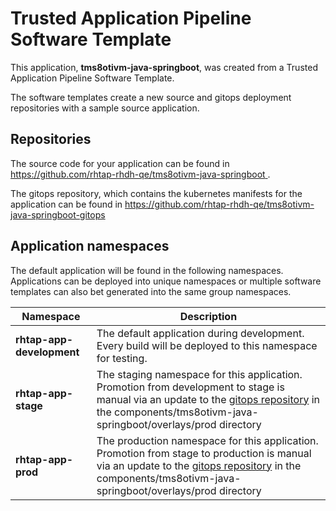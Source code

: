 # Trusted Application Pipeline Software Template

This application, **tms8otivm-java-springboot**, was created from a Trusted Application Pipeline Software Template.

The software templates create a new source and gitops deployment repositories with a sample source application. 

## Repositories

The source code for your application can be found in [https://github.com/rhtap-rhdh-qe/tms8otivm-java-springboot ](https://github.com/rhtap-rhdh-qe/tms8otivm-java-springboot ).
 
The gitops repository, which contains the kubernetes manifests for the application can be found in 
[https://github.com/rhtap-rhdh-qe/tms8otivm-java-springboot-gitops ](https://github.com/rhtap-rhdh-qe/tms8otivm-java-springboot-gitops ) 

## Application namespaces 

The default application will be found in the following namespaces. Applications can be deployed into unique namespaces or multiple software templates can also bet generated into the same group namespaces.  

|  Namespace   |  Description   |  
| -------- | -------- |   
| **rhtap-app-development** | The default application during development. Every build will be deployed to this namespace for testing. | 
| **rhtap-app-stage** | The staging namespace for this application. Promotion from development to stage is manual via an update to the [gitops repository](https://github.com/rhtap-rhdh-qe/tms8otivm-java-springboot-gitops ) in the components/tms8otivm-java-springboot/overlays/prod directory |  
| **rhtap-app-prod** | The production namespace for this application. Promotion from stage to production is manual via an update to the [gitops repository](https://github.com/rhtap-rhdh-qe/tms8otivm-java-springboot-gitops ) in the components/tms8otivm-java-springboot/overlays/prod directory | 